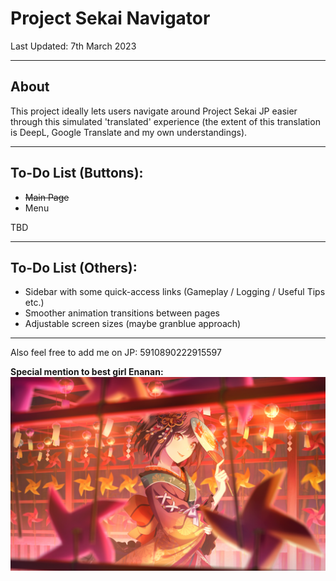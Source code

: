 # **Project Sekai Navigator**

Last Updated: 7th March 2023

----
## **About**
This project ideally lets users navigate around Project Sekai JP easier through this simulated 'translated' experience (the extent of this translation is DeepL, Google Translate and my own understandings).

----
## **To-Do List (Buttons):**
- ~~Main Page~~
- Menu

TBD

----
## **To-Do List (Others):**
- Sidebar with some quick-access links (Gameplay / Logging / Useful Tips etc.)
- Smoother animation transitions between pages
- Adjustable screen sizes (maybe granblue approach)

----
Also feel free to add me on JP: 5910890222915597

**Special mention to best girl Enanan:**
![Enanan](./misc/bestgirl.png)